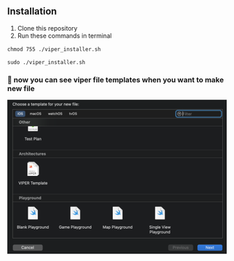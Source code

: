 ## Installation

1. Clone this repository 
2. Run these commands in terminal
```
chmod 755 ./viper_installer.sh
```
```
sudo ./viper_installer.sh
```


### 🎉 now you can see viper file templates when you want to make new file
![](assets/newFile.png)
 
